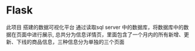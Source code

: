 # Flask
此项目 搭建的数据可视化平台
通过读取sql  server 中的数据库，将数据库中的数据在页面中进行展示,
总共分为信息详情页，里面包含了一个月内的所有新增、更新、下线的商品信息，三种信息分为单独的三个页面
